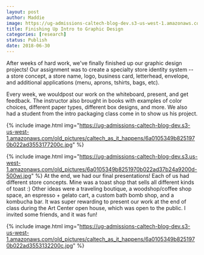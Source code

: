 ```yaml
---
layout: post
author: Maddie
image: https://ug-admissions-caltech-blog-dev.s3-us-west-1.amazonaws.com/old_pictures/caltech_as_it_happens/6a0105349b8251970b022ad39b5c5d200b.jpg
title: Finishing Up Intro to Graphic Design
categories: [research]
status: Publish
date: 2018-06-30
---
```



After weeks of hard work, we've finally finished up our graphic design projects! Our assignment was to create a specialty store identity system -- a store concept, a store name, logo, business card, letterhead, envelope, and additional applications (menu, aprons, tshirts, bags, etc).

Every week, we wouldpost our work on the whiteboard, present, and get feedback. The instructor also brought in books with examples of color choices, different paper types, different box designs, and more. We also had a student from the intro packaging class come in to show us his project.


{% include image.html img="https://ug-admissions-caltech-blog-dev.s3-us-west-1.amazonaws.com/old_pictures/caltech_as_it_happens/6a0105349b8251970b022ad3553177200c.jpg" %}


{% include image.html img="https://ug-admissions-caltech-blog-dev.s3.us-west-1.amazonaws.com/old_pictures/6a0105349b8251970b022ad37b24a9200d-500wi.jpg" %}
At the end, we had our final presentations! Each of us had different store concepts. Mine was a toast shop that sells all different kinds of toast :) Other ideas were a traveling boutique, a woodshop/coffee shop space, an espresso + gelato cart, a custom bath bomb shop, and a kombucha bar. It was super rewarding to present our work at the end of class during the Art Center open house, which was open to the public. I invited some friends, and it was fun!

{% include image.html img="https://ug-admissions-caltech-blog-dev.s3-us-west-1.amazonaws.com/old_pictures/caltech_as_it_happens/6a0105349b8251970b022ad3553132200c.jpg" %}
